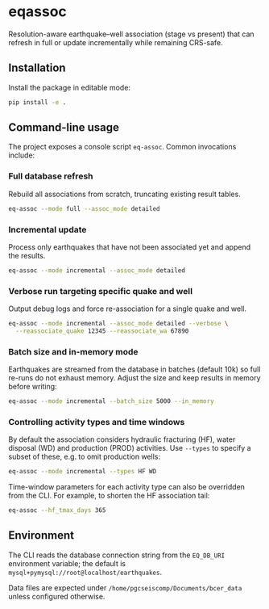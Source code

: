 # eqassoc

Resolution-aware earthquake–well association (stage vs present) that can refresh in full or update incrementally while remaining CRS-safe.

## Installation

Install the package in editable mode:

```bash
pip install -e .
```

## Command-line usage

The project exposes a console script `eq-assoc`. Common invocations include:

### Full database refresh

Rebuild all associations from scratch, truncating existing result tables.

```bash
eq-assoc --mode full --assoc_mode detailed
```

### Incremental update

Process only earthquakes that have not been associated yet and append the results.

```bash
eq-assoc --mode incremental --assoc_mode detailed
```

### Verbose run targeting specific quake and well

Output debug logs and force re-association for a single quake and well.

```bash
eq-assoc --mode incremental --assoc_mode detailed --verbose \
  --reassociate_quake 12345 --reassociate_wa 67890
```

### Batch size and in-memory mode

Earthquakes are streamed from the database in batches (default 10k) so full re-runs do not exhaust memory. Adjust the size and keep results in memory before writing:

```bash
eq-assoc --mode incremental --batch_size 5000 --in_memory
```

### Controlling activity types and time windows

By default the association considers hydraulic fracturing (HF), water disposal
(WD) and production (PROD) activities.  Use `--types` to specify a subset of
these, e.g. to omit production wells:

```bash
eq-assoc --mode incremental --types HF WD
```

Time-window parameters for each activity type can also be overridden from the
CLI. For example, to shorten the HF association tail:

```bash
eq-assoc --hf_tmax_days 365
```

## Environment

The CLI reads the database connection string from the `EQ_DB_URI` environment variable; the default is `mysql+pymysql://root@localhost/earthquakes`.

Data files are expected under `/home/pgcseiscomp/Documents/bcer_data` unless configured otherwise.

